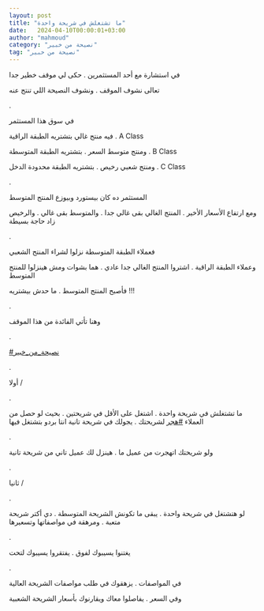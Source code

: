 ```yaml
---
layout: post
title: "ما تشتغلش في شريحة واحدة"
date:   2024-04-10T00:00:01+03:00
author: "mahmoud"
category: "نصيحة من خبير"
tag: "نصيحة من خبير"
---
```



في استشارة مع أحد المستثمرين . حكى لي موقف خطير
جدا

تعالى نشوف الموقف . ونشوف النصيحة اللي تنتج عنه

.

في سوق هذا المستثمر

فيه منتج غالي بتشتريه الطبقة الراقية . A Class

ومنتج متوسط السعر . بتشتريه الطبقة المتوسطة . B
Class

ومنتج شعبي رخيص . بتشتريه الطبقة محدودة الدخل . C
Class

.

المستثمر ده كان بيستورد وبيوزع المنتج المتوسط

ومع ارتفاع الأسعار الأخير . المنتج الغالي بقى غالي جدا .
والمتوسط بقى غالي . والرخيص زاد حاجة بسيطة

.

فعملاء الطبقة المتوسطة نزلوا لشراء المنتج الشعبي

وعملاء الطبقة الراقية . اشتروا المنتج الغالي جدا عادي .
هما بشوات ومش هينزلوا للمنتج المتوسط

فأصبح المنتج المتوسط . ما حدش بيشتريه !!!

.

وهنا تأتي الفائدة من هذا الموقف

.

[<u>\#نصيحة\_من\_خبير</u>](https://www.facebook.com/hashtag/%D9%86%D8%B5%D9%8A%D8%AD%D8%A9_%D9%85%D9%86_%D8%AE%D8%A8%D9%8A%D8%B1?__eep__=6&__cft__%5b0%5d=AZUgOFlZN4m7RvW_LletGcpti-hMhJJLV1swSRhWSeof_8XlgvswgxZ5ilJH35UifgR7FO3qIgBwAF8Xv8gs76vTMXKM6YPxUT1JmVBsFPa6xt6O4jLWeBBtlftm0A3oYXY9KD03pMUnTeJL3ZIbCA05wwCrraXwoWmP4ihTLBNB1A&__tn__=*NK-R)

.

أولا /

.

ما تشتغلش في شريحة واحدة . اشتغل على الأقل في شريحتين .
بحيث لو حصل من العملاء
[<u>\#هجر</u>](https://www.facebook.com/hashtag/%D9%87%D8%AC%D8%B1?__eep__=6&__cft__%5b0%5d=AZUgOFlZN4m7RvW_LletGcpti-hMhJJLV1swSRhWSeof_8XlgvswgxZ5ilJH35UifgR7FO3qIgBwAF8Xv8gs76vTMXKM6YPxUT1JmVBsFPa6xt6O4jLWeBBtlftm0A3oYXY9KD03pMUnTeJL3ZIbCA05wwCrraXwoWmP4ihTLBNB1A&__tn__=*NK-R)
لشريحتك . يجولك في شريحة تانية انتا بردو بتشتغل
فيها

.

ولو شريحتك اتهجرت من عميل ما . هينزل لك عميل تاني من
شريحة تانية

.

ثانيا /

.

لو هتشتغل في شريحة واحدة . يبقى ما تكونش الشريحة
المتوسطة . دي أكتر شريحة متعبة . ومرهقة في مواصفاتها وتسعيرها

.

يغتنوا يسيبوك لفوق . يفتقروا يسيبوك لتحت

.

في المواصفات . يزهقوك في طلب مواصفات الشريحة
العالية

وفي السعر . يفاصلوا معاك ويقارنوك بأسعار الشريحة
الشعبية

